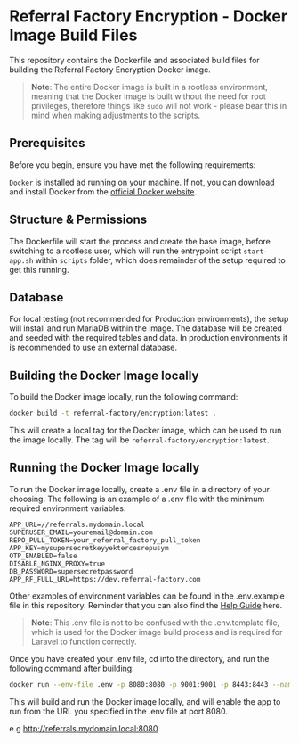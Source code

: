 # Referral Factory Encryption - Docker Image Build Files

This repository contains the Dockerfile and associated build files for building the Referral Factory Encryption Docker image.

> **Note**:
> The entire Docker image is built in a rootless environment, meaning that the Docker image is built without the need for root privileges, therefore things like `sudo` will not work - please bear this in mind when making adjustments to the scripts.

## Prerequisites

Before you begin, ensure you have met the following requirements:

`Docker` is installed ad running on your machine. If not, you can download and install Docker from the [official Docker website](https://www.docker.com/products/docker-desktop).

## Structure & Permissions

The Dockerfile will start the process and create the base image, before switching to a rootless user, which will run the entrypoint script `start-app.sh` within `scripts` folder, which does remainder of the setup required to get this running.

## Database

For local testing (not recommended for Production environments), the setup will install and run MariaDB within the image. The database will be created and seeded with the required tables and data. In production environments it is recommended to use an external database.

## Building the Docker Image locally

To build the Docker image locally, run the following command:

```bash
docker build -t referral-factory/encryption:latest .
```

This will create a local tag for the Docker image, which can be used to run the image locally. The tag will be `referral-factory/encryption:latest`.

## Running the Docker Image locally

To run the Docker image locally, create a .env file in a directory of your choosing. The following is an example of a .env file with the minimum required environment variables:

```env
APP_URL=//referrals.mydomain.local
SUPERUSER_EMAIL=youremail@domain.com
REPO_PULL_TOKEN=your_referral_factory_pull_token
APP_KEY=mysupersecretkeyyektercesrepusym
OTP_ENABLED=false
DISABLE_NGINX_PROXY=true
DB_PASSWORD=supersecretpassword
APP_RF_FULL_URL=https://dev.referral-factory.com
```

Other examples of environment variables can be found in the .env.example file in this repository. Reminder that you can also find the [Help Guide](https://help.referral-factory.com/store-your-data-on-your-own-server) here.

> **Note**:
> This .env file is not to be confused with the .env.template file, which is used for the Docker image build process and is required for Laravel to function correctly.

Once you have created your .env file, cd into the directory, and run the following command after building:

```bash
docker run --env-file .env -p 8080:8080 -p 9001:9001 -p 8443:8443 --name 'encryption' referral-factory/encryption:latest
```

This will build and run the Docker image locally, and will enable the app to run from the URL you specified in the .env file at port 8080.

e.g http://referrals.mydomain.local:8080
